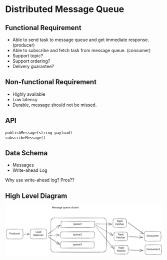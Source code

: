 # Distributed Message Queue

## Functional Requirement

* Able to send task to message queue and get immediate response. (producer)
* Able to subscribe and fetch task from message queue. (consumer)
* Support topic?
* Support ordering?
* Delivery guarantee?

## Non-functional Requirement

* Highly available
* Low latency
* Durable, message should not be missed.

## API

```
publishMessage(string payload)
subscribeMessage()
```

## Data Schema

* Messages
* Write-ahead Log

Why use write-ahead log? Pros??

## High Level Diagram

<img src="../../.gitbook/assets/file.excalidraw (7).svg" alt="" class="gitbook-drawing">

